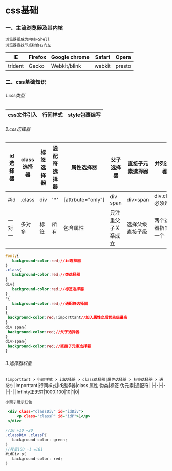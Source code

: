 # css基础

### 一、主流浏览器及其内核

    浏览器组成为内核+Shell
    浏览器查找节点树自右向左
    
|IE|Firefox|Google chrome|Safari|Opera|
|-|-|-|-|-|
|trident|Gecko|Webkit/blink|webkit|presto|
  
### 二、css基础知识
   
###### 1.css类型
|css文件引入|行间样式|style包裹编写|
|-|-|-|

###### 2.css选择器
|id选择器|class选择器|标签选择器|通配符选择器|属性选择器|父子选择器|直接子元素选择器|并列选择器|分组选择器|
|-|-|-|-|-|-|-|-|-|
|#id|.class|div|'*'|[attrbute="only"]|div span|div>span|div.class必须连着|div,span,em|
|一对一|多对多|标签|所有|包含属性|只注重父子关系成立|选择父级直接子级|两个选择器指向同一个|逗号隔开|


```.css
#only{
   background-color:red;//id选择器
}
.class{
   background-color:red;//类选择器
}
div{
   background-color:red;//标签选择器
}
*{
   background-color:red;//通配符选择器
}
{
 background-color:red;!importtant//加入属性之后优先级最高
}
div span{
 background-color:red;//父子选择器
}
div>span{
 background-color:red;//直接子元素选择器
}
```
 ###### 3.选择器权重
    
  `!importtant > 行间样式 > id选择器 > class选择器|属性选择器 > 标签选择器 > 通配符`
 |importtant|行间样式|id选择器|class 属性 伪类|标签 伪元素|通配符|
 |-|-|-|-|-|-|
 |Infinty正无穷|1000|100|10|1|0|
 
 `小栗子展示红色`
 ```.html
  <div class="classDiv" id="idDiv">
      <p class="classP" id="idP">1</p>
  </div>
 ```
 ```.cs
//10 +10 =20
 .classDiv .classP{
    background-color: green;
}
 //权重100 +1 =101
#idDiv p{
    background-color: red;
}

 ```
 

 
 
